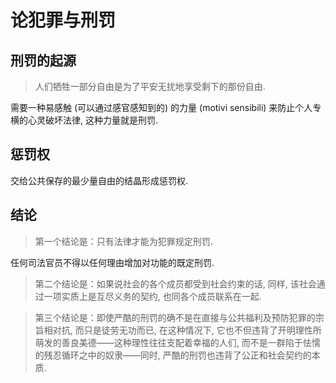 # 论犯罪与刑罚

## 刑罚的起源

> 人们牺牲一部分自由是为了平安无扰地享受剩下的那份自由.

需要一种易感触 (可以通过感官感知到的) 的力量 (motivi sensibili) 来防止个人专横的心灵破坏法律, 这种力量就是刑罚.  

## 惩罚权

交给公共保存的最少量自由的结晶形成惩罚权.  

## 结论

> 第一个结论是：只有法律才能为犯罪规定刑罚.

任何司法官员不得以任何理由增加对功能的既定刑罚.

> 第二个结论是：如果说社会的各个成员都受到社会约束的话, 同样, 该社会通过一项实质上是互尽义务的契约, 也同各个成员联系在一起.

> 第三个结论是：即使严酷的刑罚的确不是在直接与公共福利及预防犯罪的宗旨相对抗, 而只是徒劳无功而已, 在这种情况下, 它也不但违背了开明理性所萌发的善良美德——这种理性往往支配着幸福的人们, 而不是一群陷于怯懦的残忍循环之中的奴隶——同时, 严酷的刑罚也违背了公正和社会契约的本质.
